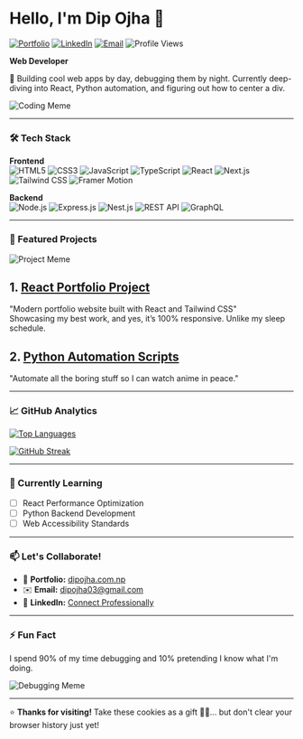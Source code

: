 # Hello, I'm Dip Ojha 👋

[![Portfolio](https://img.shields.io/badge/Portfolio-dipojha.com.np-FF4088?style=flat-square&logo=google-chrome)](https://dipojha.com.np)
[![LinkedIn](https://img.shields.io/badge/LinkedIn-Connect-%230077B5?style=flat-square&logo=linkedin)](https://www.linkedin.com/in/dipojha)
[![Email](https://img.shields.io/badge/Email-Contact%20Me-D14836?style=flat-square&logo=gmail)](mailto:dipojha03@gmail.com)
![Profile Views](https://komarev.com/ghpvc/?username=dipojha&color=brightgreen)

**Web Developer**

🚀 Building cool web apps by day, debugging them by night. Currently deep-diving into React, Python automation, and figuring out how to center a div. 

![Coding Meme](https://media.giphy.com/media/v1.Y2lkPTc5MGI3NjExaHdxODNtcHFuZjAxZ3Q2dm45Y3Q5aXRiOWtwdmhnbnB2Y2JrMWg3dCZlcD12MV9naWZzX3NlYXJjaCZjdD1n/l44Qqz6gO6JiVV3pu/giphy.gif)

---

### 🛠️ Tech Stack

**Frontend**  
![HTML5](https://img.shields.io/badge/HTML5-E34F26?style=flat-square&logo=html5&logoColor=white)
![CSS3](https://img.shields.io/badge/CSS3-1572B6?style=flat-square&logo=css3)
![JavaScript](https://img.shields.io/badge/JavaScript-F7DF1E?style=flat-square&logo=javascript&logoColor=black)
![TypeScript](https://img.shields.io/badge/TypeScript-3178C6?style=flat-square&logo=typescript)
![React](https://img.shields.io/badge/React-61DAFB?style=flat-square&logo=react&logoColor=black)
![Next.js](https://img.shields.io/badge/Next.js-000000?style=flat-square&logo=nextdotjs)
![Tailwind CSS](https://img.shields.io/badge/Tailwind_CSS-06B6D4?style=flat-square&logo=tailwind-css)
![Framer Motion](https://img.shields.io/badge/Framer_Motion-0055FF?style=flat-square&logo=framer&logoColor=white)

**Backend**  
![Node.js](https://img.shields.io/badge/Node.js-339933?style=flat-square&logo=nodedotjs&logoColor=white)
![Express.js](https://img.shields.io/badge/Express.js-000000?style=flat-square&logo=express&logoColor=white)
![Nest.js](https://img.shields.io/badge/Nest.js-E0234E?style=flat-square&logo=nestjs&logoColor=white)
![REST API](https://img.shields.io/badge/REST_API-FF6C37?style=flat-square&logo=json&logoColor=white)
![GraphQL](https://img.shields.io/badge/GraphQL-E10098?style=flat-square&logo=graphql&logoColor=white)

---

### 🚀 Featured Projects

![Project Meme](https://media.giphy.com/media/v1.Y2lkPTc5MGI3NjExbXBjcXFjbXpxcWF4ZXl6a3RjZHRmd3RtNHlmcmc2M3B3dmF3bjh5biZlcD12MV9naWZzX3NlYXJjaCZjdD1n/iIqmM5tTjmpOB9mpbn/giphy.gif)

## 1. [React Portfolio Project](https://github.com/dipojha/portfolio-react)  
"Modern portfolio website built with React and Tailwind CSS"  
Showcasing my best work, and yes, it’s 100% responsive. Unlike my sleep schedule.

## 2. [Python Automation Scripts](https://github.com/dipojha/python-automation)  
"Automate all the boring stuff so I can watch anime in peace." 

---

### 📈 GitHub Analytics

[![Top Languages](https://github-readme-stats.vercel.app/api/top-langs/?username=dipojha&layout=compact&theme=nightowl)](https://github.com/dipojha)

[![GitHub Streak](https://streak-stats.demolab.com?user=dipojha&theme=dark)](https://git.io/streak-stats)

---

### 🌱 Currently Learning

- [ ] React Performance Optimization
- [ ] Python Backend Development
- [ ] Web Accessibility Standards

---

### 📫 Let's Collaborate!

- 🔗 **Portfolio:** [dipojha.com.np](https://dipojha.com.np)
- ✉️ **Email:** [dipojha03@gmail.com](mailto:dipojha03@gmail.com)
- 💼 **LinkedIn:** [Connect Professionally](https://www.linkedin.com/in/dipojha)

---

### ⚡ Fun Fact

I spend 90% of my time debugging and 10% pretending I know what I'm doing.

![Debugging Meme](https://media.giphy.com/media/v1.Y2lkPTc5MGI3NjExYThyOXE3ZnI2MGd2ZGVjOXA4bmlvZ3JlZjNvcmYwZzFlNnM5amU4NSZlcD12MV9naWZzX3NlYXJjaCZjdD1n/RddAJiGxTPQFa/giphy.gif)

---

⭐ **Thanks for visiting!** Take these cookies as a gift 🍪🍪... but don't clear your browser history just yet!
